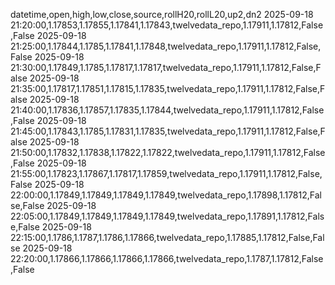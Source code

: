 datetime,open,high,low,close,source,rollH20,rollL20,up2,dn2
2025-09-18 21:20:00,1.17853,1.17855,1.17841,1.17843,twelvedata_repo,1.17911,1.17812,False,False
2025-09-18 21:25:00,1.17844,1.1785,1.17841,1.17848,twelvedata_repo,1.17911,1.17812,False,False
2025-09-18 21:30:00,1.17849,1.1785,1.17817,1.17817,twelvedata_repo,1.17911,1.17812,False,False
2025-09-18 21:35:00,1.17817,1.17851,1.17815,1.17835,twelvedata_repo,1.17911,1.17812,False,False
2025-09-18 21:40:00,1.17836,1.17857,1.17835,1.17844,twelvedata_repo,1.17911,1.17812,False,False
2025-09-18 21:45:00,1.17843,1.1785,1.17831,1.17835,twelvedata_repo,1.17911,1.17812,False,False
2025-09-18 21:50:00,1.17832,1.17838,1.17822,1.17822,twelvedata_repo,1.17911,1.17812,False,False
2025-09-18 21:55:00,1.17823,1.17867,1.17817,1.17859,twelvedata_repo,1.17911,1.17812,False,False
2025-09-18 22:00:00,1.17849,1.17849,1.17849,1.17849,twelvedata_repo,1.17898,1.17812,False,False
2025-09-18 22:05:00,1.17849,1.17849,1.17849,1.17849,twelvedata_repo,1.17891,1.17812,False,False
2025-09-18 22:15:00,1.1786,1.1787,1.1786,1.17866,twelvedata_repo,1.17885,1.17812,False,False
2025-09-18 22:20:00,1.17866,1.17866,1.17866,1.17866,twelvedata_repo,1.1787,1.17812,False,False
